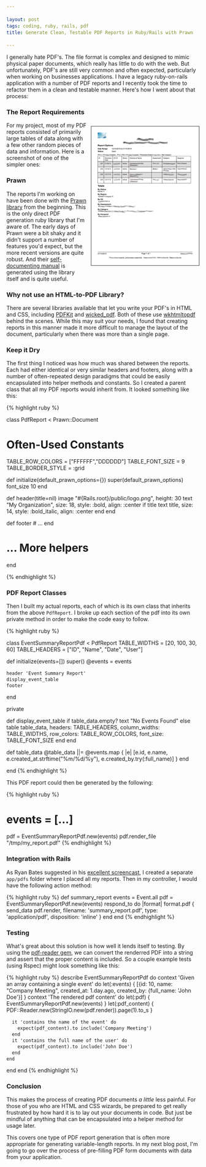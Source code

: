 ```yaml
---

layout: post
tags: coding, ruby, rails, pdf
title: Generate Clean, Testable PDF Reports in Ruby/Rails with Prawn

---
```


I generally hate PDF's. The file format is complex and designed to mimic physical paper documents, which really has little to do with the web. But unfortunately, PDF's are still very common and often expected, particularly when working on businesses applications. I have a legacy ruby-on-rails application with a number of PDF reports and I recently took the time to refactor them in a clean and testable manner. Here's how I went about that process:

<!-- more -->

### The Report Requirements

<img src='/public/img/example_pdf_report.png' style='float:right; margin: 10px; margin-right:0;' />

For my project, most of my PDF reports consisted of primarily large tables of data along with a few other random pieces of data and information. Here is a screenshot of one of the simpler ones:


### Prawn

The reports I'm working on have been done with the [Prawn library](http://prawn.majesticseacreature.com) from the beginning. This is the only direct PDF generation ruby library that I'm aware of. The early days of Prawn were a bit shaky and it didn't support a number of features you'd expect, but the more recent versions are quite robust. And their [self-documenting manual](http://prawn.majesticseacreature.com/manual.pdf) is generated using the library itself and is quite useful.

### Why not use an HTML-to-PDF Library?

There are several libraries available that let you write your PDF's in HTML and CSS, including [PDFKit](https://github.com/pdfkit/pdfkit) and [wicked_pdf](https://github.com/mileszs/wicked_pdf). Both of these use [wkhtmltopdf](https://code.google.com/p/wkhtmltopdf/) behind the scenes. While this may suit your needs, I found that creating reports in this manner made it more difficult to manage the layout of the document, particularly when there was more than a single page.

### Keep it Dry

The first thing I noticed was how much was shared between the reports. Each had either identical or very similar headers and footers, along with a number of often-repeated design paradigms that could be easily encapsulated into helper methods and constants. So I created a parent class that all my PDF reports would inherit from. It looked something like this:

{% highlight ruby %}

class PdfReport < Prawn::Document

  # Often-Used Constants
  TABLE_ROW_COLORS = ["FFFFFF","DDDDDD"]
  TABLE_FONT_SIZE = 9
  TABLE_BORDER_STYLE = :grid

  def initialize(default_prawn_options={})
    super(default_prawn_options)
    font_size 10
  end

  def header(title=nil)
    image "#{Rails.root}/public/logo.png", height: 30
    text "My Organization", size: 18, style: :bold, align: :center
    if title
      text title, size: 14, style: :bold_italic, align: :center
    end
  end

  def footer
    # ...
  end

  # ... More helpers
end

{% endhighlight %}


### PDF Report Classes

Then I built my actual reports, each of which is its own class that inherits from the above `PdfReport`. I broke up each section of the pdf into its own private method in order to make the code easy to follow.

{% highlight ruby %}

class EventSummaryReportPdf < PdfReport
  TABLE_WIDTHS = [20, 100, 30, 60]
  TABLE_HEADERS = ["ID", "Name", "Date", "User"]

  def initialize(events=[])
    super()
    @events = events

    header 'Event Summary Report'
    display_event_table
    footer
  end

  private

  def display_event_table
    if table_data.empty?
      text "No Events Found"
    else
      table table_data,
        headers: TABLE_HEADERS,
        column_widths: TABLE_WIDTHS,
        row_colors: TABLE_ROW_COLORS,
        font_size: TABLE_FONT_SIZE
    end
  end

  def table_data
    @table_data ||= @events.map { |e| [e.id, e.name, e.created_at.strftime("%m/%d/%y"), e.created_by.try(:full_name)] }
  end

end
{% endhighlight %}

This PDF report could then be generated by the following:

{% highlight ruby %}
# events = [...]
pdf = EventSummaryReportPdf.new(events)
pdf.render_file "/tmp/my_report.pdf"
{% endhighlight %}

### Integration with Rails

As Ryan Bates suggested in his [excellent screencast](http://railscasts.com/episodes/153-pdfs-with-prawn-revised), I created a separate `app/pdfs` folder where I placed all my reports. Then in my controller, I would have the following action method:

{% highlight ruby %}
def summary_report
  events = Event.all
  pdf = EventSummaryReportPdf.new(events)
  respond_to do |format|
    format.pdf { send_data pdf.render, filename: 'summary_report.pdf', type: 'application/pdf', disposition: 'inline' }
  end
end
{% endhighlight %}

### Testing

What's great about this solution is how well it lends itself to testing. By using the [pdf-reader gem](https://github.com/yob/pdf-reader), we can convert the renderred PDF into a string and assert that the proper content is included. So a couple example tests (using Rspec) might look something like this:

{% highlight ruby %}
describe EventSummaryReportPdf do
  context 'Given an array containing a single event' do
    let(:events) { [{id: 10, name: "Company Meeting", created_at: 1.day.ago, created_by: {full_name: 'John Doe'}] }
    context 'The rendered pdf content' do
      let(:pdf) { EventSummaryReportPdf.new(events) }
      let(:pdf_content) { PDF::Reader.new(StringIO.new(pdf.render)).page(1).to_s }

      it 'contains the name of the event' do
        expect(pdf_content).to include('Company Meeting')
      end
      it 'contains the full name of the user' do
        expect(pdf_content).to include('John Doe')
      end
    end
  end
end
{% endhighlight %}

### Conclusion

This makes the process of creating PDF documents *a little* less painful. For those of you who are HTML and CSS wizards, be prepared to get really frustrated by how hard it is to lay out your documents in code. But just be mindful of anything that can be encapsulated into a helper method for usage later.

This covers one type of PDF report generation that is often more appropriate for generating variable-length reports. In my next blog post, I'm going to go over the process of pre-filling PDF form documents with data from your application.

